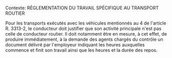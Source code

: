 Contexte: RÉGLEMENTATION DU TRAVAIL SPÉCIFIQUE AU TRANSPORT ROUTIER

Pour les transports exécutés avec les véhicules mentionnés au 4 de l'article R. 3313-2, le conducteur doit justifier que son activité principale n'est pas celle de conducteur routier. Il doit notamment être en mesure, à cet effet, de produire immédiatement, à la demande des agents chargés du contrôle un document délivré par l'employeur indiquant les heures auxquelles commence et finit son travail ainsi que les heures et la durée des repos.